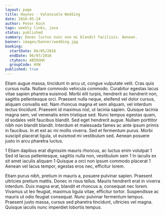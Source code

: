 ```yaml
---
layout: page
title: Haynes - Valenzuela Wedding
date: 2016-05-24
author: Peter Koch
tags: weekly links, java
status: published
summary: Donec luctus nunc non mi blandit facilisis. Aenean.
banner: images/banner/wedding.jpg
booking:
  startDate: 06/05/2016
  endDate: 06/07/2016
  ctyhocn: ABIHSHX
  groupCode: HVW
published: true
---
```

Etiam augue massa, tincidunt in arcu ut, congue vulputate velit. Cras quis cursus nulla. Nullam commodo vehicula commodo. Curabitur egestas lacus vitae sapien pharetra euismod. Morbi elit turpis, hendrerit ac hendrerit non, sagittis pellentesque orci. Praesent nulla neque, eleifend vel dolor cursus, aliquam convallis est. Nam rhoncus magna et sem aliquam, vel interdum lectus tincidunt. Praesent id maximus nisl, ut lacinia sapien. Quisque lacinia magna sem, vel venenatis enim tristique sed.
Nunc tempus egestas quam, id sodales velit faucibus blandit. Sed eget hendrerit augue. Nullam porttitor nibh non blandit blandit. Interdum et malesuada fames ac ante ipsum primis in faucibus. In et est ac mi mollis viverra. Sed et fermentum purus. Morbi suscipit placerat ligula, ut euismod mi vestibulum sed. Aenean posuere justo in arcu pharetra luctus.

1 Etiam dapibus erat dignissim mauris rhoncus, ac luctus enim volutpat
1 Sed id lacus pellentesque, sagittis nulla non, vestibulum sem
1 In iaculis ex sit amet iaculis aliquam
1 Quisque a orci non ipsum commodo placerat
1 Aenean vel lacus tempor, egestas eros nec, efficitur lorem.

Etiam purus nibh, pretium in mauris a, posuere pulvinar sapien. Praesent ultricies pretium mattis. Donec in risus tellus. Mauris hendrerit erat in viverra interdum. Duis magna erat, blandit et rhoncus a, consequat nec lorem. Vivamus ut leo feugiat, maximus ligula vitae, efficitur tortor. Suspendisse ac mauris ut odio feugiat consequat. Nunc pulvinar fermentum tempus. Praesent justo massa, cursus sed pharetra tincidunt, ultricies vel magna. Quisque iaculis nunc imperdiet lobortis tempus.
